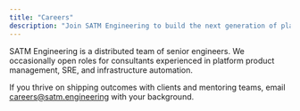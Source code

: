 ```yaml
---
title: "Careers"
description: "Join SATM Engineering to build the next generation of platform and reliability practices."
---
```


SATM Engineering is a distributed team of senior engineers. We occasionally open roles for consultants experienced in platform product management, SRE, and infrastructure automation.

If you thrive on shipping outcomes with clients and mentoring teams, email [careers@satm.engineering](mailto:careers@satm.engineering) with your background.
